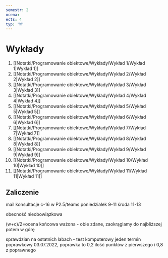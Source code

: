 ```yaml
---
semestr: 2
ocena: 
ects: 4
typ: 'W'
---
```


# Wykłady
1. [[Notatki/Programowanie obiektowe/Wykłady/Wykład 1/Wykład 1|Wykład 1]]
2. [[Notatki/Programowanie obiektowe/Wykłady/Wykład 2/Wykład 2|Wykład 2]]
3. [[Notatki/Programowanie obiektowe/Wykłady/Wykład 3/Wykład 3|Wykład 3]]
4. [[Notatki/Programowanie obiektowe/Wykłady/Wykład 4/Wykład 4|Wykład 4]]
5. [[Notatki/Programowanie obiektowe/Wykłady/Wykład 5/Wykład 5|Wykład 5]]
6. [[Notatki/Programowanie obiektowe/Wykłady/Wykład 6/Wykład 6|Wykład 6]]
7. [[Notatki/Programowanie obiektowe/Wykłady/Wykład 7/Wykład 7|Wykład 7]]
8. [[Notatki/Programowanie obiektowe/Wykłady/Wykład 8/Wykład 8|Wykład 8]]
9. [[Notatki/Programowanie obiektowe/Wykłady/Wykład 9/Wykład 9|Wykład 9]]
10. [[Notatki/Programowanie obiektowe/Wykłady/Wykład 10/Wykład 10|Wykład 10]]
11. [[Notatki/Programowanie obiektowe/Wykłady/Wykład 11/Wykład 11|Wykład 11]]

## Zaliczenie

mail
konsultacje c-16 w P2.5/teams
poniedziałek 9-11
środa 11-13

obecność nieobowiązkowa

(w+c)/2=ocena końcowa ważona - obie zdane, zaokrąglamy do najbliższej potem w górę

sprawdzian na ostatnich labach - test komputerowy
jeden termin poprawkowy 03.07.2022, poprawka to 0,2 ilość punktów z pierwszego i 0,8 z poprawnego